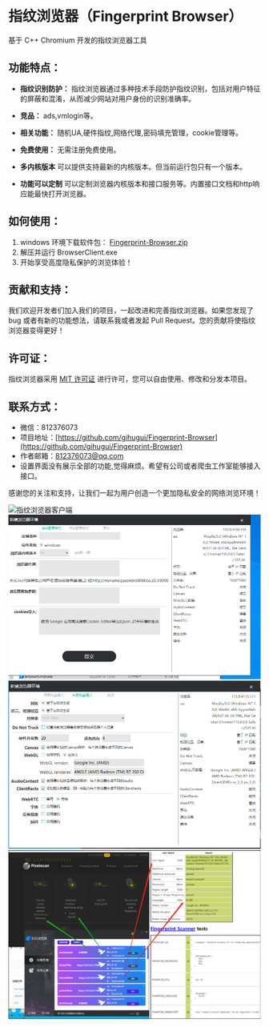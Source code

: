# 指纹浏览器（Fingerprint Browser）

基于 C++ Chromium 开发的指纹浏览器工具

## 功能特点：

- **指纹识别防护：** 指纹浏览器通过多种技术手段防护指纹识别，包括对用户特征的屏蔽和混淆，从而减少网站对用户身份的识别准确率。

- **竞品：** ads,vmlogin等。

- **相关功能：** 随机UA,硬件指纹,网络代理,密码填充管理，cookie管理等。

- **免费使用：** 无需注册免费使用。

- **多内核版本** 可以提供支持最新的内核版本。但当前运行包只有一个版本。

- **功能可以定制** 可以定制浏览器内核版本和接口服务等。内置接口文档和http响应能最快打开浏览器。

## 如何使用：

1. windows 环境下载软件包： [Fingerprint-Browser.zip](http://lametodiygifts.com:9395/fxbrowser/data/Fingerprint-Browser.zip)
2. 解压并运行 BrowserClient.exe
3. 开始享受高度隐私保护的浏览体验！

## 贡献和支持：

我们欢迎开发者们加入我们的项目，一起改进和完善指纹浏览器。如果您发现了 bug 或者有新的功能想法，请联系我或者发起 Pull Request。您的贡献将使指纹浏览器变得更好！

## 许可证：

指纹浏览器采用 [MIT 许可证](link_to_your_license) 进行许可，您可以自由使用、修改和分发本项目。

## 联系方式：

- 微信：812376073
- 项目地址：[https://github.com/gihugui/Fingerprint-Browser](https://github.com/gihugui/Fingerprint-Browser)
- 作者邮箱：812376073@qq.com
- 设置界面没有展示全部的功能,觉得麻烦。希望有公司或者爬虫工作室能够接入接口。


感谢您的关注和支持，让我们一起为用户创造一个更加隐私安全的网络浏览环境！

![指纹浏览器客户端](https://github.com/gihugui/Fingerprint-Browser/raw/main/img/client1.png)
![指纹浏览器客户端](https://github.com/gihugui/Fingerprint-Browser/raw/main/img/clinet2.png)
![指纹浏览器客户端](https://github.com/gihugui/Fingerprint-Browser/raw/main/img/client4.png)
![指纹浏览器客户端](https://github.com/gihugui/Fingerprint-Browser/raw/main/img/client3.png)